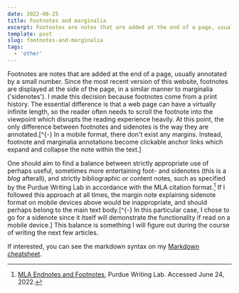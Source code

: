 ```yaml
---
date: 2022-06-25
title: Footnotes and marginalia
excerpt: Footnotes are notes that are added at the end of a page, usually annotated by a small number. Since the most recent version of this website, footnotes are displayed at the side of the page, in a similar manner to marginalia ('sidenotes'). This article gives a short overview on the possible functionality on this website.
template: post
slug: footnotes-and-marginalia
tags:
  - 'other'
---
```


Footnotes are notes that are added at the end of a page, usually annotated by a small number. Since the most recent version of this website, footnotes are displayed at the side of the page, in a similar manner to marginalia ('sidenotes'). I made this decision because footnotes come from a print history. The essential difference is that a web page can have a virtually infinite length, so the reader often needs to scroll the footnote into the viewpoint which disrupts the reading experience heavily. At this point, the only difference between footnotes and sidenotes is the way they are annotated.[^{-} In a mobile format, there don't exist any margins. Instead, footnote and marginalia annotations become clickable anchor links which expand and collapse the note within the text.]

One should aim to find a balance between strictly appropriate use of perhaps useful, sometimes more entertaining foot- and sidenotes (this is a _blog_ afterall), and strictly bibliographic or content notes, such as specified by the Purdue Writing Lab in accordance with the MLA citation format.[^fn_mla] If I followed this approach at all times, the margin note explaining sidenote format on mobile devices above would be inappropriate, and should perhaps belong to the main text body.[^{-} In this particular case, I chose to go for a sidenote since it itself will demonstrate the functionality if read on a mobile device.] This balance is something I will figure out during the course of writing the next few articles.

<!-- I further discuss footnotes and marginalia in my article about [Hierarchies in text](/hierarchies-in-text). -->

If interested, you can see the markdown syntax on my [Markdown cheatsheet](/markdown#footnotes-and-marginalia).

[^fn_mla]: [MLA Endnotes and Footnotes](https://owl.purdue.edu/owl/research_and_citation/mla_style/mla_formatting_and_style_guide/mla_endnotes_and_footnotes.html), Purdue Writing Lab. Accessed June 24, 2022.

